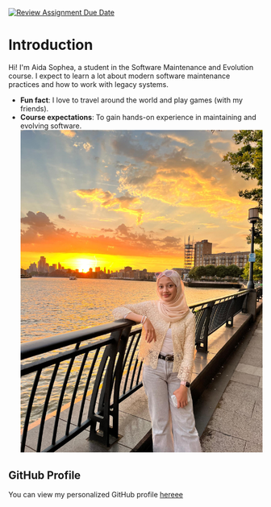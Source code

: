 [![Review Assignment Due Date](https://classroom.github.com/assets/deadline-readme-button-22041afd0340ce965d47ae6ef1cefeee28c7c493a6346c4f15d667ab976d596c.svg)](https://classroom.github.com/a/O-1AGqKT)
# Introduction
Hi! I'm Aida Sophea, a student in the Software Maintenance
and Evolution course.
I expect to learn a lot about modern software maintenance
practices and how to work with legacy systems.
- **Fun fact**: I love to travel around the world and play games (with my friends).
- **Course expectations**: To gain hands-on experience in
maintaining and evolving software.
![My Image](aida.jpg) <!-- Link to the uploaded image -->
## GitHub Profile
You can view my personalized GitHub profile
[hereee](https://github.com/your-github-username)
